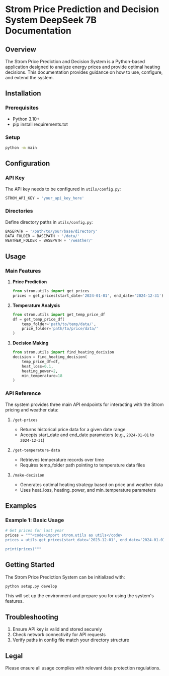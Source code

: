 # Strom Price Prediction and Decision System DeepSeek 7B Documentation

## Overview
The Strom Price Prediction and Decision System is a Python-based application designed to analyze energy prices and provide optimal heating decisions. This documentation provides guidance on how to use, configure, and extend the system.

## Installation
### Prerequisites
- Python 3.10+
- pip install requirements.txt

### Setup
```bash
python -m main
```

## Configuration
### API Key
The API key needs to be configured in `utils/config.py`:
```python
STROM_API_KEY = 'your_api_key_here'
```

### Directories
Define directory paths in `utils/config.py`:
```python
BASEPATH = '/path/to/your/base/directory'
DATA_FOLDER = BASEPATH + '/data/'
WEATHER_FOLDER = BASEPATH + '/weather/'
```

## Usage

### Main Features
1. **Price Prediction**
   ```python
   from strom.utils import get_prices
   prices = get_prices(start_date='2024-01-01', end_date='2024-12-31')
   ```

2. **Temperature Analysis**
   ```python 
   from strom.utils import get_temp_price_df
   df = get_temp_price_df(
       temp_folder='path/to/temp/data/',
       price_folder='path/to/price/data/'
   )
   ```

3. **Decision Making**
   ```python
   from strom.utils import find_heating_decision
   decision = find_heating_decision(
       temp_price_df=df,
       heat_loss=0.1,
       heating_power=2,
       min_temperature=18
   )
   ```

### API Reference

The system provides three main API endpoints for interacting with the Strom pricing and weather data:

1. `/get-prices`
   - Returns historical price data for a given date range
   - Accepts start_date and end_date parameters (e.g., `2024-01-01` to `2024-12-31`)

2. `/get-temperature-data`
   - Retrieves temperature records over time
   - Requires temp_folder path pointing to temperature data files

3. `/make-decision`
   - Generates optimal heating strategy based on price and weather data
   - Uses heat_loss, heating_power, and min_temperature parameters

## Examples

### Example 1: Basic Usage
```python
# Get prices for last year
prices = """<code>import strom.utils as utils</code>
prices = utils.get_prices(start_date='2023-12-01', end_date='2024-01-01')</code>

print(prices)"""
```

## Getting Started

The Strom Price Prediction System can be initialized with:

```bash
python setup.py develop
```

This will set up the environment and prepare you for using the system's features.

## Troubleshooting
1. Ensure API key is valid and stored securely
2. Check network connectivity for API requests
3. Verify paths in config file match your directory structure

## Legal
Please ensure all usage complies with relevant data protection regulations.
